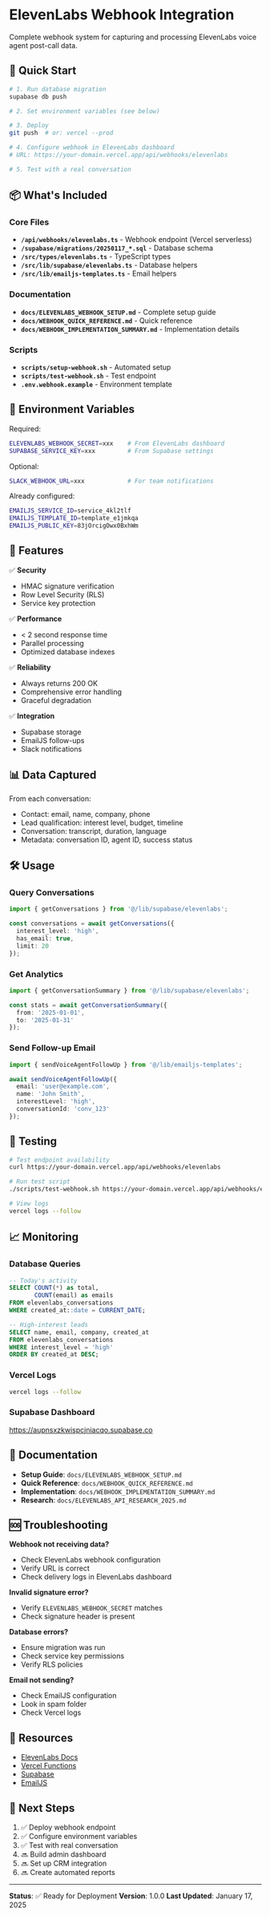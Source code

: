 # ElevenLabs Webhook Integration

Complete webhook system for capturing and processing ElevenLabs voice agent post-call data.

## 🚀 Quick Start

```bash
# 1. Run database migration
supabase db push

# 2. Set environment variables (see below)

# 3. Deploy
git push  # or: vercel --prod

# 4. Configure webhook in ElevenLabs dashboard
# URL: https://your-domain.vercel.app/api/webhooks/elevenlabs

# 5. Test with a real conversation
```

## 📦 What's Included

### Core Files
- **`/api/webhooks/elevenlabs.ts`** - Webhook endpoint (Vercel serverless)
- **`/supabase/migrations/20250117_*.sql`** - Database schema
- **`/src/types/elevenlabs.ts`** - TypeScript types
- **`/src/lib/supabase/elevenlabs.ts`** - Database helpers
- **`/src/lib/emailjs-templates.ts`** - Email helpers

### Documentation
- **`docs/ELEVENLABS_WEBHOOK_SETUP.md`** - Complete setup guide
- **`docs/WEBHOOK_QUICK_REFERENCE.md`** - Quick reference
- **`docs/WEBHOOK_IMPLEMENTATION_SUMMARY.md`** - Implementation details

### Scripts
- **`scripts/setup-webhook.sh`** - Automated setup
- **`scripts/test-webhook.sh`** - Test endpoint
- **`.env.webhook.example`** - Environment template

## 🔑 Environment Variables

Required:
```bash
ELEVENLABS_WEBHOOK_SECRET=xxx    # From ElevenLabs dashboard
SUPABASE_SERVICE_KEY=xxx         # From Supabase settings
```

Optional:
```bash
SLACK_WEBHOOK_URL=xxx            # For team notifications
```

Already configured:
```bash
EMAILJS_SERVICE_ID=service_4kl2tlf
EMAILJS_TEMPLATE_ID=template_e1jmkqa
EMAILJS_PUBLIC_KEY=83jOrcigOwx0BxhWm
```

## 🎯 Features

✅ **Security**
- HMAC signature verification
- Row Level Security (RLS)
- Service key protection

✅ **Performance**
- < 2 second response time
- Parallel processing
- Optimized database indexes

✅ **Reliability**
- Always returns 200 OK
- Comprehensive error handling
- Graceful degradation

✅ **Integration**
- Supabase storage
- EmailJS follow-ups
- Slack notifications

## 📊 Data Captured

From each conversation:
- Contact: email, name, company, phone
- Lead qualification: interest level, budget, timeline
- Conversation: transcript, duration, language
- Metadata: conversation ID, agent ID, success status

## 🛠️ Usage

### Query Conversations
```typescript
import { getConversations } from '@/lib/supabase/elevenlabs';

const conversations = await getConversations({
  interest_level: 'high',
  has_email: true,
  limit: 20
});
```

### Get Analytics
```typescript
import { getConversationSummary } from '@/lib/supabase/elevenlabs';

const stats = await getConversationSummary({
  from: '2025-01-01',
  to: '2025-01-31'
});
```

### Send Follow-up Email
```typescript
import { sendVoiceAgentFollowUp } from '@/lib/emailjs-templates';

await sendVoiceAgentFollowUp({
  email: 'user@example.com',
  name: 'John Smith',
  interestLevel: 'high',
  conversationId: 'conv_123'
});
```

## 🧪 Testing

```bash
# Test endpoint availability
curl https://your-domain.vercel.app/api/webhooks/elevenlabs

# Run test script
./scripts/test-webhook.sh https://your-domain.vercel.app/api/webhooks/elevenlabs

# View logs
vercel logs --follow
```

## 📈 Monitoring

### Database Queries
```sql
-- Today's activity
SELECT COUNT(*) as total,
       COUNT(email) as emails
FROM elevenlabs_conversations
WHERE created_at::date = CURRENT_DATE;

-- High-interest leads
SELECT name, email, company, created_at
FROM elevenlabs_conversations
WHERE interest_level = 'high'
ORDER BY created_at DESC;
```

### Vercel Logs
```bash
vercel logs --follow
```

### Supabase Dashboard
https://aupnsxzkwispcjniacqo.supabase.co

## 📖 Documentation

- **Setup Guide**: `docs/ELEVENLABS_WEBHOOK_SETUP.md`
- **Quick Reference**: `docs/WEBHOOK_QUICK_REFERENCE.md`
- **Implementation**: `docs/WEBHOOK_IMPLEMENTATION_SUMMARY.md`
- **Research**: `docs/ELEVENLABS_API_RESEARCH_2025.md`

## 🆘 Troubleshooting

**Webhook not receiving data?**
- Check ElevenLabs webhook configuration
- Verify URL is correct
- Check delivery logs in ElevenLabs dashboard

**Invalid signature error?**
- Verify `ELEVENLABS_WEBHOOK_SECRET` matches
- Check signature header is present

**Database errors?**
- Ensure migration was run
- Check service key permissions
- Verify RLS policies

**Email not sending?**
- Check EmailJS configuration
- Look in spam folder
- Check Vercel logs

## 🔗 Resources

- [ElevenLabs Docs](https://elevenlabs.io/docs)
- [Vercel Functions](https://vercel.com/docs/functions)
- [Supabase](https://supabase.com/docs)
- [EmailJS](https://www.emailjs.com/docs/)

## 📝 Next Steps

1. ✅ Deploy webhook endpoint
2. ✅ Configure environment variables
3. ✅ Test with real conversation
4. 🔜 Build admin dashboard
5. 🔜 Set up CRM integration
6. 🔜 Create automated reports

---

**Status**: ✅ Ready for Deployment
**Version**: 1.0.0
**Last Updated**: January 17, 2025

